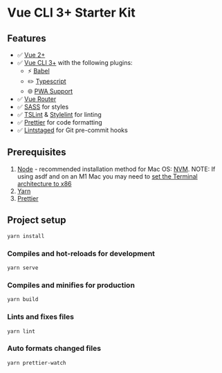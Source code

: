 # Vue CLI 3+ Starter Kit

## Features

- :white_check_mark: [Vue 2+](https://vuejs.org/)
- :white_check_mark: [Vue CLI 3+](https://cli.vuejs.org/) with the following plugins:
  - :zap: [Babel](https://babeljs.io/)
  - :pencil2: [Typescript](https://www.typescriptlang.org/docs/home.html)
  - :globe_with_meridians: [PWA Support](https://github.com/vuejs/vue-cli/tree/dev/packages/%40vue/cli-plugin-pwa)
- :white_check_mark: [Vue Router](https://router.vuejs.org/)
- :white_check_mark: [SASS](https://sass-lang.com/guide) for styles
- :white_check_mark: [TSLint](https://github.com/palantir/tslint) & [Stylelint](https://github.com/stylelint/stylelint) for linting
- :white_check_mark: [Prettier](https://github.com/prettier/prettier) for code formatting
- :white_check_mark: [Lintstaged](https://github.com/okonet/lint-staged) for Git pre-commit hooks

## Prerequisites

1. [Node](https://nodejs.org/) - recommended installation method for Mac OS: [NVM](https://github.com/creationix/nvm). NOTE: If using asdf and on an M1 Mac you may need to [set the Terminal architecture to x86](https://github.com/nvm-sh/nvm/issues/2480#issuecomment-1137245127)
2. [Yarn](https://yarnpkg.com/)
3. [Prettier](https://github.com/prettier/prettier)

## Project setup

```
yarn install
```

### Compiles and hot-reloads for development

```
yarn serve
```

### Compiles and minifies for production

```
yarn build
```

### Lints and fixes files

```
yarn lint
```

### Auto formats changed files

```
yarn prettier-watch
```
